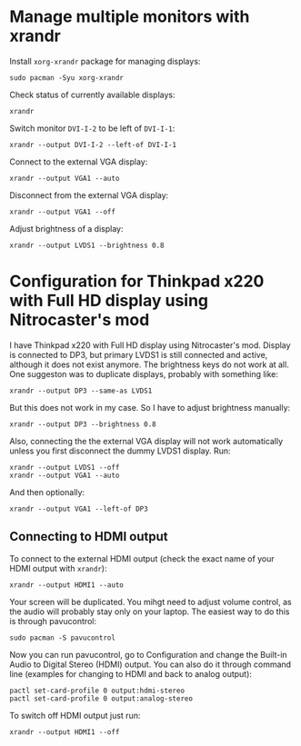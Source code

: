# Manage multiple monitors with xrandr

Install `xorg-xrandr` package for managing displays:
```
sudo pacman -Syu xorg-xrandr
```

Check status of currently available displays:
```
xrandr
```

Switch monitor `DVI-I-2` to be left of `DVI-I-1`:
```
xrandr --output DVI-I-2 --left-of DVI-I-1
```

Connect to the external VGA display:
```
xrandr --output VGA1 --auto
```

Disconnect from the external VGA display:
```
xrandr --output VGA1 --off
```

Adjust brightness of a display:
```
xrandr --output LVDS1 --brightness 0.8
```

# Configuration for Thinkpad x220 with Full HD display using Nitrocaster's mod

I have Thinkpad x220 with Full HD display using Nitrocaster's mod. Display is connected to DP3, but primary LVDS1 is still connected and active, although it does not exist anymore. The brightness keys do not work at all. One suggeston was to duplicate displays, probably with something like:
```
xrandr --output DP3 --same-as LVDS1
```

But this does not work in my case. So I have to adjust brightness manually:
```
xrandr --output DP3 --brightness 0.8
```

Also, connecting the the external VGA display will not work automatically unless you first disconnect the dummy LVDS1 display. Run:
```
xrandr --output LVDS1 --off
xrandr --output VGA1 --auto
```

And then optionally:
```
xrandr --output VGA1 --left-of DP3
```

## Connecting to HDMI output

To connect to the external HDMI output (check the exact name of your HDMI output with `xrandr`):
```
xrandr --output HDMI1 --auto
```

Your screen will be duplicated. You mihgt need to adjust volume control, as the audio will probably stay only on your laptop. The easiest way to do this is through pavucontrol:
```
sudo pacman -S pavucontrol
```

Now you can run pavucontrol, go to Configuration and change the Built-in Audio to Digital Stereo (HDMI) output. You can also do it through command line (examples for changing to HDMI and back to analog output):
```
pactl set-card-profile 0 output:hdmi-stereo
pactl set-card-profile 0 output:analog-stereo
```

To switch off HDMI output just run:
```
xrandr --output HDMI1 --off
```

